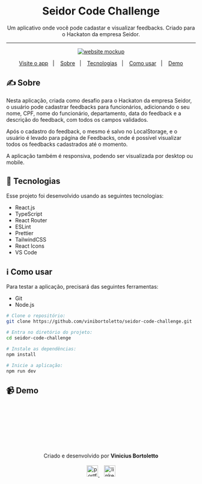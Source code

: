 <div align="center">
  <h1>Seidor Code Challenge</h1>
  Um aplicativo onde você pode cadastar e visualizar feedbacks. Criado para o Hackaton da empresa Seidor.
</div>

<hr />

<p align="center">
  <a href="https://vb-seidor-code-challenge.vercel.app/">
      <img alt="website mockup" src="https://i.imgur.com/8Phf1GW.png" />    
  </a>
</p>

<p align="center">
  <a href="https://vb-seidor-code-challenge.vercel.app/" target='_blank'>Visite o app</a>&nbsp;&nbsp;&nbsp;|&nbsp;&nbsp;&nbsp;
  <a href="#writing_hand-sobre">Sobre</a>&nbsp;&nbsp;&nbsp;|&nbsp;&nbsp;&nbsp;
  <a href="#rocket-tecnologias">Tecnologias</a>&nbsp;&nbsp;&nbsp;|&nbsp;&nbsp;&nbsp;
  <a href="#information_source-como-usar">Como usar</a>&nbsp;&nbsp;&nbsp;|&nbsp;&nbsp;&nbsp;
  <a href="#video_camera-demo">Demo</a>
</p>

## :writing_hand: Sobre
Nesta aplicação, criada como desafio para o Hackaton da empresa Seidor, o usuário pode cadastrar feedbacks para funcionários, adicionando o seu nome, CPF, nome do funcionário, departamento, data do feedback e a descrição do feedback, com todos os campos validados. 

Após o cadastro do feedback, o mesmo é salvo no LocalStorage, e o usuário é levado para página de Feedbacks, onde é possível visualizar todos os feedbacks cadastrados até o momento.

A aplicação também é responsiva, podendo ser visualizada por desktop ou mobile.

## :rocket: Tecnologias

Esse projeto foi desenvolvido usando as seguintes tecnologias:

-  React.js
-  TypeScript
-  React Router
-  ESLint
-  Prettier
-  TailwindCSS
-  React Icons
-  VS Code

## :information_source: Como usar

Para testar a aplicação, precisará das seguintes ferramentas:
- Git
- Node.js

```bash
# Clone o repositório:
git clone https://github.com/vinibortoletto/seidor-code-challenge.git

# Entra no diretório do projeto:
cd seidor-code-challenge

# Instale as dependências:
npm install

# Inicie a aplicação:
npm run dev
```

## :video_camera: Demo
<div align='center'>
<img  src='https://media0.giphy.com/media/v1.Y2lkPTc5MGI3NjExODdlaWE5dXh1NGtyZW9pYXZwMjI0bWk2YnJhZXkxbGZnazdkNzF1NCZlcD12MV9pbnRlcm5hbF9naWZfYnlfaWQmY3Q9Zw/6W3uZWHCb4cjwahZHr/giphy.gif' alt='' />
<img src='https://media2.giphy.com/media/v1.Y2lkPTc5MGI3NjExeTE2eGtrbndsZTVtaDZheWdmY2V6ZHM5bzlhMGtiamR2cXhjaHF2NSZlcD12MV9pbnRlcm5hbF9naWZfYnlfaWQmY3Q9Zw/aVUimzeQLeJgEXMqCa/giphy.gif' alt='' />
</div>

<br/><br/>

<br/><br/>

<p align="center">
  Criado e desenvolvido por <b>Vinicius Bortoletto</b>
  <br/><br/>
  
  <a href="https://vinibortoletto.vercel.app/">
    <img alt="portfolio" height="30px" src="https://i.imgur.com/7lbNPnj.png" />
  </a>
  &nbsp;&nbsp;
  <a href="https://www.linkedin.com/in/vinicius-bortoletto/">
    <img alt="linkedIn" height="30px" src="https://i.imgur.com/TQRXxhT.png" />
  </a>
</p>

